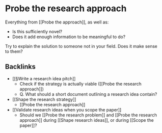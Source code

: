# Probe the research approach
Everything from [[Probe the approach]], as well as:
* Is this sufficiently novel? 
* Does it add enough information to be meaningful to do?

Try to explain the solution to someone not in your field. Does it make sense to them?

## Backlinks
* [[§Write a research idea pitch]]
	* Check if the strategy is actually viable ([[Probe the research approach]])
	* Q. What should a short document outlining a research idea contain?
* [[Shape the research strategy]]
	* [[Probe the research approach]]
* [[Validate research ideas when you scope the paper]]
	* Should we [[Probe the research problem]] and [[Probe the research approach]] during [[Shape research ideas]], or during [[Scope the paper]]?

<!-- {BearID:C5F84068-1EB1-476B-AC7C-45458B1AD66F-469-0000053F37A90B3A} -->
